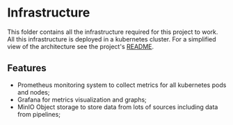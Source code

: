 # Infrastructure

This folder contains all the infrastructure required for this project to work. All this infrastructure is
deployed in a kubernetes cluster. For a simplified view of the architecture see the project's
[README](../README.md).

## Features

* Prometheus monitoring system to collect metrics for all kubernetes pods and nodes;
* Grafana for metrics visualization and graphs;
* MinIO Object storage to store data from lots of sources including data from pipelines;
